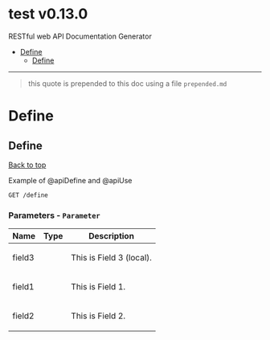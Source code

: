 <a name="top"></a>
# test v0.13.0

RESTful web API Documentation Generator

 - [Define](#Define)
   - [Define](#Define)

___

 > this quote is prepended to this doc using a file `prepended.md`


# <a name='Define'></a> Define

## <a name='Define'></a> Define
[Back to top](#top)

<p>Example of @apiDefine and @apiUse</p>

```
GET /define
```

### Parameters - `Parameter`

| Name     | Type       | Description                           |
|----------|------------|---------------------------------------|
| field3 |  | <p>This is Field 3 (local).</p> |
| field1 |  | <p>This is Field 1.</p> |
| field2 |  | <p>This is Field 2.</p> |
